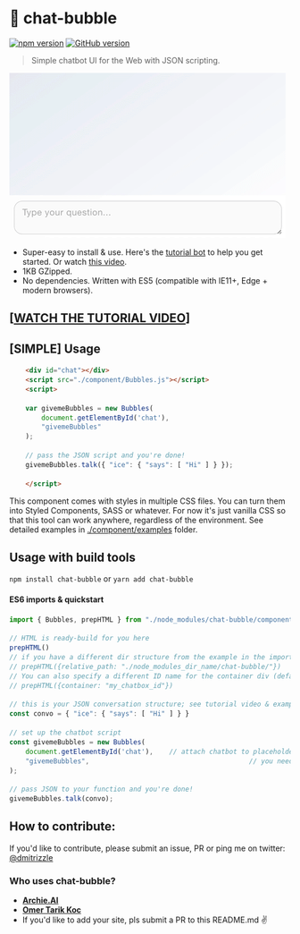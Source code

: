 # 🤖 chat-bubble
[![npm version](https://badge.fury.io/js/chat-bubble.svg)](https://badge.fury.io/js/chat-bubble) 
[![GitHub version](https://badge.fury.io/gh/dmitrizzle%2Fchat-bubble.svg)](https://badge.fury.io/gh/dmitrizzle%2Fchat-bubble)

> Simple chatbot UI for the Web with JSON scripting.

![Screenshot](screenshot.gif?raw=true)

- Super-easy to install & use. Here's the [tutorial bot](https://dmitrizzle.github.io/chat-bubble/index.html) to help you get started. Or watch [this video](https://www.youtube.com/watch?v=fkJ935a7VSk).
- 1KB GZipped.
- No dependencies. Written with ES5 (compatible with IE11+, Edge + modern browsers).

## [[WATCH THE TUTORIAL VIDEO](https://www.youtube.com/watch?v=fkJ935a7VSk)]

## [SIMPLE] Usage
```html
	<div id="chat"></div>
	<script src="./component/Bubbles.js"></script>
	<script>

	var givemeBubbles = new Bubbles(
	    document.getElementById('chat'),
	    "givemeBubbles"
	);

	// pass the JSON script and you're done!
	givemeBubbles.talk({ "ice": { "says": [ "Hi" ] } });
	
	</script>
```
This component comes with styles in multiple CSS files. You can turn them into Styled Components, SASS or whatever. For now it's just vanilla CSS so that this tool can work anywhere, regardless of the environment. See detailed examples in [./component/examples](https://github.com/dmitrizzle/chat-bubble/tree/master/component/examples) folder.

## Usage with build tools
`npm install chat-bubble` or `yarn add chat-bubble`

#### ES6 imports & quickstart
```javascript
import { Bubbles, prepHTML } from "./node_modules/chat-bubble/component/Bubbles.js"

// HTML is ready-build for you here
prepHTML()
// if you have a different dir structure from the example in the import method above pass it as an option:
// prepHTML({relative_path: "./node_modules_dir_name/chat-bubble/"})
// You can also specify a different ID name for the container div (default is "chat"):
// prepHTML({container: "my_chatbox_id"})

// this is your JSON conversation structure; see tutorial video & examples for more info
const convo = { "ice": { "says": [ "Hi" ] } }

// set up the chatbot script
const givemeBubbles = new Bubbles(
	document.getElementById('chat'), 	// attach chatbot to placeholder above ^^
	"givemeBubbles",										// you need to pass the name of the constructor variable that evokes Bubble function here
);

// pass JSON to your function and you're done!
givemeBubbles.talk(convo);
```


## How to contribute:
If you'd like to contribute, please submit an issue, PR or ping me on twitter: [@dmitrizzle](https://twitter.com/dmitrizzle)

### Who uses chat-bubble?
- **[Archie.AI](https://www.archie.ai)**
- **[Omer Tarik Koc](https://omertarikkoc.com)**
- If you'd like to add your site, pls submit a PR to this README.md ✌️
